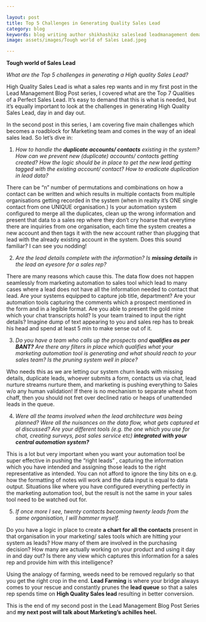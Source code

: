 ```yaml
---

layout: post
title: Top 5 Challenges in Generating Quality Sales Lead
category: blog
keywords: blog writing author shikhashikz saleslead leadmanagement demandgeneration insidesales
image: assets/images/Tough world of Sales Lead.jpeg

---
```


**Tough world of Sales Lead**

*What are the Top 5 challenges in generating a High quality Sales Lead?*

High Quality Sales Lead is what a sales rep wants and in my first post in the Lead Management Blog Post series, I covered what are the Top 7 Qualities of a Perfect Sales Lead. It’s easy to demand that this is what is needed, but it’s equally important to look at the challenges in generating High Quality Sales Lead, day in and day out. 

In the second post in this series, I am covering five main challenges which becomes a roadblock for Marketing team and comes in the way of an ideal sales lead. So let’s dive in:

1) *How to handle the **duplicate accounts/ contacts** existing in the system? How can we prevent new (duplicate) accounts/ contacts getting created? How the logic should be in place to get the new lead getting tagged with the existing account/ contact? How to eradicate duplication in lead data?*

There can be “n” number of permutations and combinations on how a contact can be written and which results in multiple contacts from multiple organisations getting recorded in the system (when in reality it’s ONE single contact from one UNIQUE organisation.) Is your automation system configured to merge all the duplicates, clean up the wrong information and present that data to a sales rep where they don’t cry hoarse that everytime there are inquiries from one organisation, each time the system creates a new account and then tags it with the new account rather than plugging that lead with the already existing account in the system. Does this sound familiar? I can see you nodding!

2) *Are the lead details complete with the information? Is **missing details** in the lead an eyesore for a sales rep?*

There are many reasons which cause this. The data flow does not happen seamlessly from marketing automation to sales tool which lead to many cases where a lead does not have all the information needed to contact that lead. Are your systems equipped to capture job title, department? Are your automation tools capturing the comments which a prospect mentioned in the form and in a legible format. Are you able to present the gold mine which your chat transcripts hold? Is your team trained to input the right details? Imagine dump of text appearing to you and sales rep has to break his head and spend at least 5 min to make sense out of it.

3) *Do you have a team who calls up the prospects and **qualifies as per BANT?** Are there any filters in place which qualifies what your marketing automation tool is generating and what should reach to your sales team? Is the pruning system well in place?*

Who needs this as we are letting our system churn leads with missing details, duplicate leads, whoever submits a form, contacts us via chat, lead nurture streams nurture them, and marketing is pushing everything to Sales w/o any human validation! If there is no mechanism to separate wheat from chaff, then you should not fret over declined ratio or heaps of unattended leads in the queue.

4) *Were all the teams involved when the lead architecture was being planned? Were all the nuisances on the data flow, what gets captured et al discussed? Are your different tools (e.g. the one which you use for chat, creating surveys, post sales service etc) **integrated with your central automation system?***

This is a lot but very important when you want your automation tool be super effective in pushing the “right leads” , capturing the information which you have intended and assigning those leads to the right representative as intended. You can not afford to ignore the tiny bits on e.g. how the formatting of notes will work and the data input is equal to data output. Situations like where you have configured everything perfectly in the marketing automation tool, but the result is not the same in your sales tool need to be watched out for.

5) *If once more I see, twenty contacts becoming twenty leads from the same organisation, I will hammer myself.*

Do you have a logic in place to create **a chart for all the contacts** present in that organisation in your marketing/ sales tools which are hitting your system as leads? How many of them are involved in the purchasing decision? How many are actually working on your product and using it day in and day out? Is there any view which captures this information for a sales rep and provide him with this intelligence?

Using the analogy of farming, weeds need to be removed regularly so that you get the right crop in the end. **Lead Farming** is where your bridge always comes to your rescue and constantly prunes the **lead queue** so that a sales rep spends time on **High Quality Sales lead** resulting in better conversion.

This is the end of my second post in the Lead Management Blog Post Series and **my next post will talk about Marketing’s achilles heel.**

